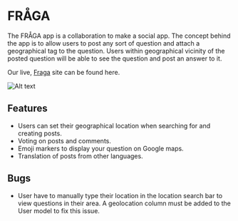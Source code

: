 # FRÅGA

The FRÅGA app is a collaboration to make a social app. The concept behind the app is to allow users to post any sort of question and attach a geographical tag to the question. Users within geographical vicinity of the posted question will be able to see the question and post an answer to it.

Our live, [Fraga](https://fraga-app.herokuapp.com) site can be found here.

![Alt text](assets/images/Fraga.png?raw=true "Optional Title")

## Features

- Users can set their geographical location when searching for and creating posts.
- Voting on posts and comments.
- Emoji markers to display your question on Google maps.
- Translation of posts from other languages.

## Bugs
- User have to manually type their location in the location search bar to view questions in their area. A geolocation column must be added to the User model to fix this issue.
